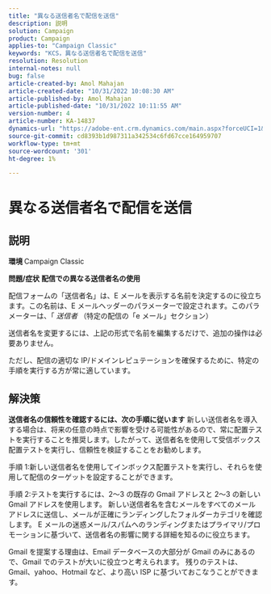 ```yaml
---
title: "異なる送信者名で配信を送信"
description: 説明
solution: Campaign
product: Campaign
applies-to: "Campaign Classic"
keywords: "KCS，異なる送信者名で配信を送信"
resolution: Resolution
internal-notes: null
bug: false
article-created-by: Amol Mahajan
article-created-date: "10/31/2022 10:08:30 AM"
article-published-by: Amol Mahajan
article-published-date: "10/31/2022 10:11:55 AM"
version-number: 4
article-number: KA-14837
dynamics-url: "https://adobe-ent.crm.dynamics.com/main.aspx?forceUCI=1&pagetype=entityrecord&etn=knowledgearticle&id=fddd9bf4-0359-ed11-9561-6045bd006079"
source-git-commit: cd8393b1d987311a342534c6fd67cce164959707
workflow-type: tm+mt
source-wordcount: '301'
ht-degree: 1%

---
```


# 異なる送信者名で配信を送信

## 説明

<b>環境</b><b> </b>
Campaign Classic


<b>問題/症状</b>
<b>配信での異なる送信者名の使用</b>

配信フォームの「送信者名」は、E メールを表示する名前を決定するのに役立ちます。この名前は、E メールヘッダーのパラメーターで設定されます。このパラメーターは、「 *送信者* （特定の配信の「e メール」セクション）

送信者名を変更するには、上記の形式で名前を編集するだけで、追加の操作は必要ありません。

ただし、配信の適切な IP/ドメインレピュテーションを確保するために、特定の手順を実行する方が常に適しています。






## 解決策

<b>送信者名の信頼性を確認するには、次の手順に従います</b>
新しい送信者名を導入する場合は、将来の任意の時点で影響を受ける可能性があるので、常に配置テストを実行することを推奨します。したがって、送信者名を使用して受信ボックス配置テストを実行し、信頼性を検証することをお勧めします。

手順 1:新しい送信者名を使用してインボックス配置テストを実行し、それらを使用して配信のターゲットを設定することができます。

手順 2:テストを実行するには、2～3 の既存の Gmail アドレスと 2～3 の新しい Gmail アドレスを使用します。 新しい送信者名を含むメールをすべてのメールアドレスに送信し、メールが正確にランディングしたフォルダーカテゴリを確認します。 E メールの迷惑メール/スパムへのランディングまたはプライマリ/プロモーションに基づいて、送信者名の影響に関する詳細を知るのに役立ちます。

Gmail を提案する理由は、Email データベースの大部分が Gmail のみにあるので、Gmail でのテストが大いに役立つと考えられます。 残りのテストは、Gmail、yahoo、Hotmail など、より高い ISP に基づいておこなうことができます。

